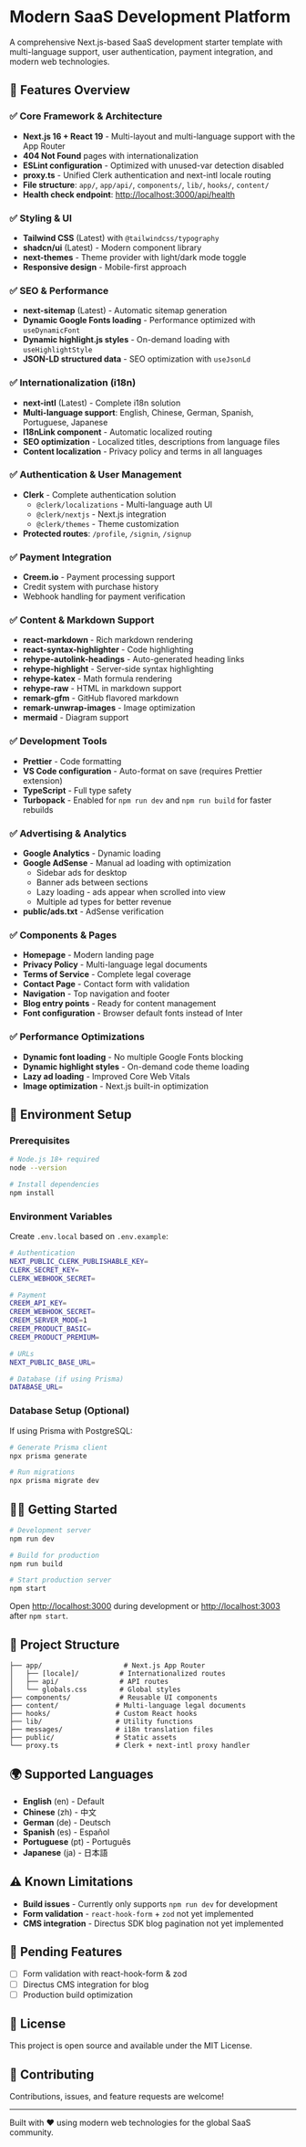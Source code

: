 # Modern SaaS Development Platform

A comprehensive Next.js-based SaaS development starter template with multi-language support, user authentication, payment integration, and modern web technologies.

## 🚀 Features Overview

### ✅ Core Framework & Architecture
- **Next.js 16 + React 19** - Multi-layout and multi-language support with the App Router
- **404 Not Found** pages with internationalization
- **ESLint configuration** - Optimized with unused-var detection disabled
- **proxy.ts** - Unified Clerk authentication and next-intl locale routing
- **File structure**: `app/`, `app/api/`, `components/`, `lib/`, `hooks/`, `content/`
- **Health check endpoint**: [http://localhost:3000/api/health](http://localhost:3000/api/health)

### ✅ Styling & UI
- **Tailwind CSS** (Latest) with `@tailwindcss/typography`
- **shadcn/ui** (Latest) - Modern component library
- **next-themes** - Theme provider with light/dark mode toggle
- **Responsive design** - Mobile-first approach

### ✅ SEO & Performance
- **next-sitemap** (Latest) - Automatic sitemap generation
- **Dynamic Google Fonts loading** - Performance optimized with `useDynamicFont`
- **Dynamic highlight.js styles** - On-demand loading with `useHighlightStyle`
- **JSON-LD structured data** - SEO optimization with `useJsonLd`

### ✅ Internationalization (i18n)
- **next-intl** (Latest) - Complete i18n solution
- **Multi-language support**: English, Chinese, German, Spanish, Portuguese, Japanese
- **I18nLink component** - Automatic localized routing
- **SEO optimization** - Localized titles, descriptions from language files
- **Content localization** - Privacy policy and terms in all languages

### ✅ Authentication & User Management
- **Clerk** - Complete authentication solution
  - `@clerk/localizations` - Multi-language auth UI
  - `@clerk/nextjs` - Next.js integration
  - `@clerk/themes` - Theme customization
- **Protected routes**: `/profile`, `/signin`, `/signup`

### ✅ Payment Integration
- **Creem.io** - Payment processing support
- Credit system with purchase history
- Webhook handling for payment verification

### ✅ Content & Markdown Support
- **react-markdown** - Rich markdown rendering
- **react-syntax-highlighter** - Code highlighting
- **rehype-autolink-headings** - Auto-generated heading links
- **rehype-highlight** - Server-side syntax highlighting
- **rehype-katex** - Math formula rendering
- **rehype-raw** - HTML in markdown support
- **remark-gfm** - GitHub flavored markdown
- **remark-unwrap-images** - Image optimization
- **mermaid** - Diagram support

### ✅ Development Tools
- **Prettier** - Code formatting
- **VS Code configuration** - Auto-format on save (requires Prettier extension)
- **TypeScript** - Full type safety
- **Turbopack** - Enabled for `npm run dev` and `npm run build` for faster rebuilds

### ✅ Advertising & Analytics
- **Google Analytics** - Dynamic loading
- **Google AdSense** - Manual ad loading with optimization
  - Sidebar ads for desktop
  - Banner ads between sections
  - Lazy loading - ads appear when scrolled into view
  - Multiple ad types for better revenue
- **public/ads.txt** - AdSense verification

### ✅ Components & Pages
- **Homepage** - Modern landing page
- **Privacy Policy** - Multi-language legal documents
- **Terms of Service** - Complete legal coverage
- **Contact Page** - Contact form with validation
- **Navigation** - Top navigation and footer
- **Blog entry points** - Ready for content management
- **Font configuration** - Browser default fonts instead of Inter

### ✅ Performance Optimizations
- **Dynamic font loading** - No multiple Google Fonts blocking
- **Dynamic highlight styles** - On-demand code theme loading
- **Lazy ad loading** - Improved Core Web Vitals
- **Image optimization** - Next.js built-in optimization

## 🔧 Environment Setup

### Prerequisites
```bash
# Node.js 18+ required
node --version

# Install dependencies
npm install
```

### Environment Variables
Create `.env.local` based on `.env.example`:
```bash
# Authentication
NEXT_PUBLIC_CLERK_PUBLISHABLE_KEY=
CLERK_SECRET_KEY=
CLERK_WEBHOOK_SECRET=

# Payment
CREEM_API_KEY=
CREEM_WEBHOOK_SECRET=
CREEM_SERVER_MODE=1
CREEM_PRODUCT_BASIC=
CREEM_PRODUCT_PREMIUM=

# URLs
NEXT_PUBLIC_BASE_URL=

# Database (if using Prisma)
DATABASE_URL=
```

### Database Setup (Optional)
If using Prisma with PostgreSQL:
```bash
# Generate Prisma client
npx prisma generate

# Run migrations
npx prisma migrate dev
```

## 🏃‍♂️ Getting Started

```bash
# Development server
npm run dev

# Build for production
npm run build

# Start production server
npm start
```

Open [http://localhost:3000](http://localhost:3000) during development or [http://localhost:3003](http://localhost:3003) after `npm start`.

## 📁 Project Structure

```
├── app/                    # Next.js App Router
│   ├── [locale]/          # Internationalized routes
│   ├── api/               # API routes
│   └── globals.css        # Global styles
├── components/            # Reusable UI components
├── content/              # Multi-language legal documents
├── hooks/                # Custom React hooks
├── lib/                  # Utility functions
├── messages/             # i18n translation files
├── public/               # Static assets
└── proxy.ts              # Clerk + next-intl proxy handler
```

## 🌍 Supported Languages

- **English** (en) - Default
- **Chinese** (zh) - 中文
- **German** (de) - Deutsch
- **Spanish** (es) - Español
- **Portuguese** (pt) - Português
- **Japanese** (ja) - 日本語

## ⚠️ Known Limitations

- **Build issues** - Currently only supports `npm run dev` for development
- **Form validation** - `react-hook-form` + `zod` not yet implemented
- **CMS integration** - Directus SDK blog pagination not yet implemented

## 🔄 Pending Features

- [ ] Form validation with react-hook-form & zod
- [ ] Directus CMS integration for blog
- [ ] Production build optimization

## 📄 License

This project is open source and available under the MIT License.

## 🤝 Contributing

Contributions, issues, and feature requests are welcome!

---

Built with ❤️ using modern web technologies for the global SaaS community.
